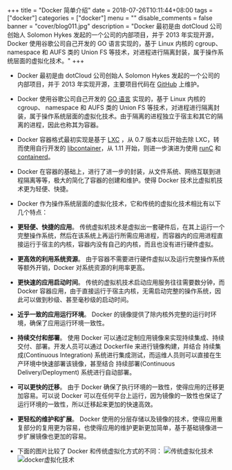 +++
title = "Docker 简单介绍"
date = 2018-07-26T10:11:44+08:00
tags = ["docker"]
categories = ["docker"]
menu = ""
disable_comments = false
banner = "cover/blog011.jpg"
description = "Docker 最初是由 dotCloud 公司创始人 Solomon Hykes 发起的一个公司的内部项目，并于 2013 年实现开源，Docker 使用谷歌公司自己开发的 GO 语言实现的，基于 Linux 内核的 cgroup、 namespace 和 AUFS 类的 Union FS 等技术，对进程进行隔离封装，属于操作系统层面的虚拟化技术。"
+++

- Docker 最初是由 dotCloud 公司创始人 Solomon Hykes 发起的一个公司的内部项目，并于 2013 年实现开源，主要项目代码在 [GitHub](https://github.com/moby/moby) 上维护。

- Docker 使用谷歌公司自己开发的 [GO 语言](https://golang.org/) 实现的，基于 Linux 内核的 cgroup、 namespace 和 AUFS 类的 Union FS 等技术，对进程进行隔离封装，属于操作系统层面的虚拟化技术。由于隔离的进程独立于宿主和其它的隔离的进程，因此也称其为容器。

- Docker 容器格式最初实现是基于 [LXC](https://linuxcontainers.org/lxc/introduction/) ，从 0.7 版本以后开始去除 LXC，转而使用自行开发的 [libcontainer](https://github.com/docker/libcontainer)，从 1.11 开始，则进一步演进为使用 [runC](https://github.com/opencontainers/runc) 和 [containerd](https://github.com/containerd/containerd)。

- Docker 在容器的基础上，进行了进一步的封装，从文件系统、网络互联到进程隔离等等，极大的简化了容器的创建和维护。使得 Docker 技术比虚拟机技术更为轻便、快捷。

- Docker 作为操作系统层面的虚拟化技术，它和传统的虚拟化技术相比有以下几个特点：
- **更轻便、快捷的应用**。 传统虚拟机技术是虚拟出一套硬件后，在其上运行一个完整操作系统，然后在该系统上再运行所需应用进程，而容器内的应用进程直接运行于宿主的内核，容器内没有自己的内核，而且也没有进行硬件虚拟。
- **更高效的利用系统资源**。 由于容器不需要进行硬件虚拟以及运行完整操作系统等额外开销，Docker 对系统资源的利用率更高。
- **更快速的应用启动时间**。 传统的虚拟机技术启动应用服务往往需要数分钟，而 Docker 容器应用，由于直接运行于宿主内核，无需启动完整的操作系统，因此可以做到秒级、甚至毫秒级的启动时间。
- **近乎一致的应用运行环境**。 Docker 的镜像提供了除内核外完整的运行时环境，确保了应用运行环境一致性。
- **持续交付和部署**。 使用 Docker 可以通过定制应用镜像来实现持续集成、持续交付、部署。开发人员可以通过 Dockerfile 来进行镜像构建，并结合 持续集成(Continuous Integration) 系统进行集成测试，而运维人员则可以直接在生产环境中快速部署该镜像，甚至结合 持续部署(Continuous Delivery/Deployment) 系统进行自动部署。
- **可以更快的迁移**。 由于 Docker 确保了执行环境的一致性，使得应用的迁移更加容易。可以说 Docker 可以在任何平台上运行，因为镜像的一致性也保证了运行环境的一致性，所以迁移起来更加的快速高效。
- **更轻松的维护和扩展**。 Docker 使用的分层存储以及镜像的技术，使得应用重复部分的复用更为容易，也使得应用的维护更新更加简单，基于基础镜像进一步扩展镜像也更加的容易。

- 下面的图片比较了 Docker 和传统虚拟化方式的不同：
![传统虚拟化技术](http://p8pht6nl3.bkt.clouddn.com/virtualization.png "传统虚拟化技术")
![docker虚拟化技术](http://p8pht6nl3.bkt.clouddn.com/docker.png "docker 容器虚拟化技术")

